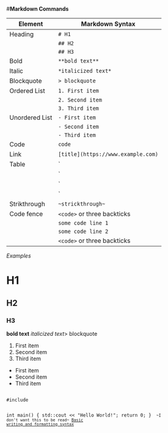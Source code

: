 #**Markdown Commands**

|**Element**    | **Markdown Syntax**		    |
|---------------|-----------------------------------|
| Heading       | `# H1`			    |
| 	        | `## H2`			    |
|	        | `## H3`			    |
| Bold	        | `**bold text**`		    |
| Italic        | `*italicized text*`		    |
| Blockquote    | `> blockquote`		    |
| Ordered List  |	`1. First item`		    |
| 	        | `2. Second item`		    |
|	        | `3. Third item`		    |
| Unordered List| `- First item`		    |
| 	        | `- Second item`		    |
|		| `- Third item`	            |
| Code 		| ``code``			    |
| Link 		| `[title](https://www.example.com)`|
| Table	        | `| Syntax  | Description |`	    |
|    		| `| ------  | ----------- |`	    |
|		| `|Header   | Title	   |`	    |
|		| `|Paragraph| Text	   |`	    |
| Strikthrough	| `~strickthrough~`	   	    |
| Code fence	| `<code>` or three backticks	    |
|      		| `some code line 1`		    |
|		| `some code line 2`		    |
|		| `<code>` or three backticks  	    |

*Examples*
# H1
## H2
### H3
**bold text**
*italicized text*> blockquote
1. First item
2. Second item
3. Third item
- First item
- Second item
- Third item
<code>
#include <iostream>

int main() {
    std::cout << "Hello World!";
    return 0;
}
<code>
~I don't want this to be read~
[Basic writing and formatting syntax](https://docs.github.com/en/get-started/writing-on-github/getting-started-with-writing-and-formatting-on-github/basic-writing-and-formatting-syntax)
